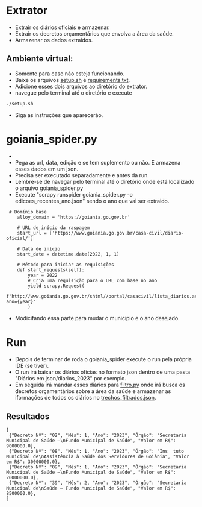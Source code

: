 # Extrator

- Extrair os diários oficiais e armazenar.
- Extrair os decretos orçamentários que envolva a área da saúde.
- Armazenar os dados extraidos.

## Ambiente virtual:

- Somente para caso não esteja funcionando.
- Baixe os arquivos [setup.sh](https://github.com/unb-mds/2023-2-Squad09-Gotinha/blob/main/Protótipos/Extrator_V2/setup.sh) e [requirements.txt](https://github.com/unb-mds/2023-2-Squad09-Gotinha/blob/main/Protótipos/Extrator_V2/requirements.txt).
- Adicione esses dois arquivos ao diretório do extrator.
- navegue pelo terminal até o diretório e execute

```
./setup.sh
```

- Siga as instruções que aparecerão.

# goiania_spider.py

- 
- Pega as url, data, edição e se tem suplemento ou não. E armazena esses dados em um json.
- Precisa ser executado separadamente e antes da run.
- Lembre-se de navegar pelo terminal até o diretório onde está localizado o arquivo goiania_spider.py
- Execute "scrapy runspider goiania_spider.py -o edicoes_recentes_ano.json" sendo o ano que vai ser extraido.

```
 # Domínio base
    alloy_domain = 'https://goiania.go.gov.br'

    # URL de início da raspagem
    start_url = ['https://www.goiania.go.gov.br/casa-civil/diario-oficial/']

    # Data de início
    start_date = datetime.date(2022, 1, 1)

    # Método para iniciar as requisições
    def start_requests(self):
        year = 2022
        # Cria uma requisição para o URL com base no ano
        yield scrapy.Request(
            f"http://www.goiania.go.gov.br/shtml//portal/casacivil/lista_diarios.asp?ano={year}"
        )
```

- Modicifando essa parte para mudar o município e o ano desejado.

# Run

- Depois de terminar de roda o goiania_spider execute o run pela própria IDE (se tiver).
- O run irá baixar os diários oficias no formato json dentro de uma pasta "Diários em json/diarios_2023" por exemplo.
- Em seguida irá mandar esses diários para [filtro.py](https://github.com/unb-mds/2023-2-Squad09-Gotinha/blob/main/Protótipos/Extrator_V2/filtro.py) onde irá busca os decretos orçamentários sobre a área da saúde e armazenar as iformações de todos os diários no [trechos_filtrados.json](https://github.com/unb-mds/2023-2-Squad09-Gotinha/blob/main/Protótipos/Extrator_V2/trechos_filtrados.json).


## Resultados

```
[
 {"Decreto Nº": "02", "Mês": 1, "Ano": "2023", "Órgão": "Secretaria Municipal de Saúde –\nFundo Municipal de Saúde", "Valor em R$": 9000000.0},
 {"Decreto Nº": "08", "Mês": 1, "Ano": "2023", "Órgão": "Ins  tuto Municipal de\nAssistência à Saúde dos Servidores de Goiânia", "Valor em R$": 30000000.0},
 {"Decreto Nº": "09", "Mês": 1, "Ano": "2023", "Órgão": "Secretaria Municipal de Saúde –\nFundo Municipal de Saúde", "Valor em R$": 20000000.0},
 {"Decreto Nº": "39", "Mês": 2, "Ano": "2023", "Órgão": "Secretaria Municipal de\nSaúde – Fundo Municipal de Saúde", "Valor em R$": 8500000.0},
]
```
